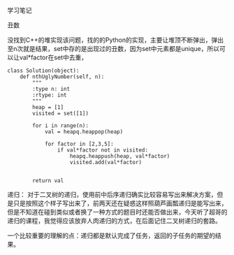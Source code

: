 学习笔记

丑数

没找到C++的堆实现该问题，找的的Python的实现，主要让堆顶不断弹出，弹出至n次就是结果，set中存的是出现过的丑数，因为set中元素都是unique，所以可以让val*factor在set中去重，

```
class Solution(object):
    def nthUglyNumber(self, n):
        """
        :type n: int
        :rtype: int
        """
        heap = [1]
        visited = set([1])
        
        for i in range(n):
            val = heapq.heappop(heap)
            
            for factor in [2,3,5]:
                if val*factor not in visited:
                    heapq.heappush(heap, val*factor)
                    visited.add(val*factor)
        
        
        return val
```
递归：
对于二叉树的递归，使用前中后序递归确实比较容易写出来解决方案，但是只是按照这个样子写出来了，前两天还在疑惑这样照葫芦画瓢递归是能写出来，但是不知道在碰到类似或者换了一种方式的题目时还能否做出来，今天听了超哥的递归的课程，我觉得应该放弃人肉递归的方式，在后面记住二叉树递归的套路。

一个比较重要的理解的点：递归都是默认完成了任务，返回的子任务的期望的结果。
